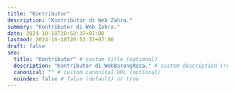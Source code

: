 ```yaml
---
title: "Kontributor"
description: "Kontributor di Web Zahra."
summary: "Kontributor di Web Zahra."
date: 2024-10-18T20:53:37+07:00
lastmod: 2024-10-18T20:53:37+07:00
draft: false
seo:
  title: "Kontributor" # custom title (optional)
  description: "Kontributor di WebBarengReza." # custom description (recommended)
  canonical: "" # custom canonical URL (optional)
  noindex: false # false (default) or true
---
```


